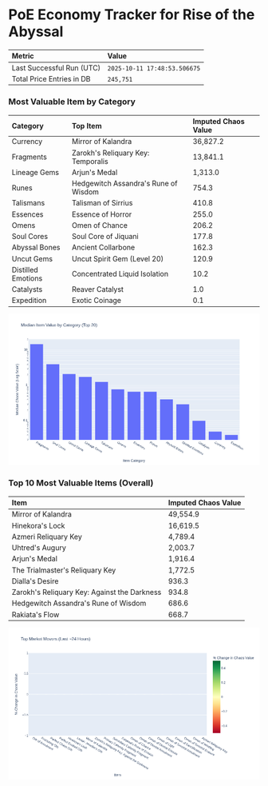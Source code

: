 # PoE Economy Tracker for Rise of the Abyssal

<!-- START_MAINTENANCE -->
| Metric | Value |
|:---|:---|
| Last Successful Run (UTC) | `2025-10-11 17:48:53.506675` |
| Total Price Entries in DB | `245,751` |

<!-- END_MAINTENANCE -->

<!-- START_DATAFRAME_DEBUG -->
<!-- END_DATAFRAME_DEBUG -->

<!-- START_CATEGORY_ANALYSIS -->
### Most Valuable Item by Category
| Category | Top Item | Imputed Chaos Value |
| :--- | :--- | :--- |
| Currency | Mirror of Kalandra | 36,827.2 |
| Fragments | Zarokh's Reliquary Key: Temporalis | 13,841.1 |
| Lineage Gems | Arjun's Medal | 1,313.0 |
| Runes | Hedgewitch Assandra's Rune of Wisdom | 754.3 |
| Talismans | Talisman of Sirrius | 410.8 |
| Essences | Essence of Horror | 255.0 |
| Omens | Omen of Chance | 206.2 |
| Soul Cores | Soul Core of Jiquani | 177.8 |
| Abyssal Bones | Ancient Collarbone | 162.3 |
| Uncut Gems | Uncut Spirit Gem (Level 20) | 120.9 |
| Distilled Emotions | Concentrated Liquid Isolation | 10.2 |
| Catalysts | Reaver Catalyst | 1.0 |
| Expedition | Exotic Coinage | 0.1 |


![Category Analysis Chart](charts/category_analysis.png)
<!-- END_ANALYSIS -->

<!-- START_ANALYSIS -->
### Top 10 Most Valuable Items (Overall)
| Item | Imputed Chaos Value |
| :--- | :--- |
| Mirror of Kalandra | 49,554.9 |
| Hinekora's Lock | 16,619.5 |
| Azmeri Reliquary Key | 4,789.4 |
| Uhtred's Augury | 2,003.7 |
| Arjun's Medal | 1,916.4 |
| The Trialmaster's Reliquary Key | 1,772.5 |
| Dialla's Desire | 936.3 |
| Zarokh's Reliquary Key: Against the Darkness | 934.8 |
| Hedgewitch Assandra's Rune of Wisdom | 686.6 |
| Rakiata's Flow | 668.7 |


![Market Movers Chart](charts/market_movers.png)
<!-- END_ANALYSIS -->
